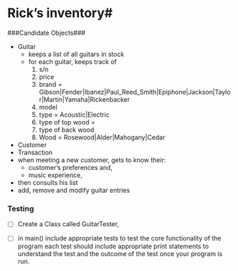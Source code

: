 # Rick’s inventory# 

###Candidate Objects###
* Guitar 
  * keeps a list of all guitars in stock
  * for each guitar, keeps track of
    1. s/n
    2. price
    3. brand = Gibson|Fender|Ibanez|Paul_Reed_Smith|Epiphone|Jackson|Taylor|Martin|Yamaha|Rickenbacker
    4. model
    5. type = Acoustic|Electric
    6. type of top wood = 
    7. type of back wood
    8. Wood = Rosewood|Alder|Mahogany|Cedar
* Customer
* Transaction
* when meeting a new customer, gets to know their:
  * customer’s preferences and,
  * music experience,
* then consults his list
* add, remove and modify guitar entries


### Testing ###
- [ ] Create a Class called GuitarTester,
- [ ] in main() include appropriate tests to test the core functionality of the program
each test should include appropriate print statements to understand the test and the outcome of the test once your program is run.





